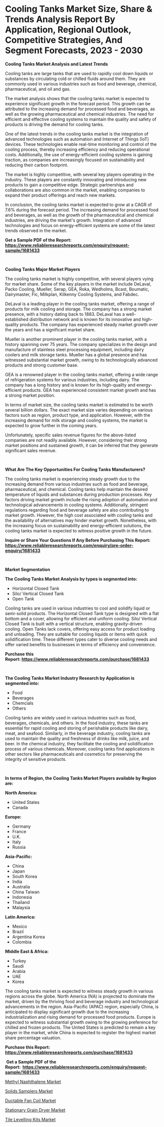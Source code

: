 <p><h1>Cooling Tanks Market Size, Share & Trends Analysis Report By Application, Regional Outlook, Competitive Strategies, And Segment Forecasts, 2023 - 2030</h1></p><p><strong>Cooling Tanks Market Analysis and Latest Trends</strong></p>
<p><p>Cooling tanks are large tanks that are used to rapidly cool down liquids or substances by circulating cold or chilled fluids around them. They are commonly used in various industries such as food and beverage, chemical, pharmaceutical, and oil and gas.</p><p>The market analysis shows that the cooling tanks market is expected to experience significant growth in the forecast period. This growth can be attributed to the increasing demand for processed food and beverages, as well as the growing pharmaceutical and chemical industries. The need for efficient and effective cooling systems to maintain the quality and safety of products is driving the demand for cooling tanks.</p><p>One of the latest trends in the cooling tanks market is the integration of advanced technologies such as automation and Internet of Things (IoT) devices. These technologies enable real-time monitoring and control of the cooling process, thereby increasing efficiency and reducing operational costs. Additionally, the use of energy-efficient cooling systems is gaining traction, as companies are increasingly focused on sustainability and reducing their carbon footprint.</p><p>The market is highly competitive, with several key players operating in the industry. These players are constantly innovating and introducing new products to gain a competitive edge. Strategic partnerships and collaborations are also common in the market, enabling companies to expand their product offerings and reach new markets.</p><p>In conclusion, the cooling tanks market is expected to grow at a CAGR of 7.6% during the forecast period. The increasing demand for processed food and beverages, as well as the growth of the pharmaceutical and chemical industries, are driving the market's growth. Integration of advanced technologies and focus on energy-efficient systems are some of the latest trends observed in the market.</p></p>
<p><strong>Get a Sample PDF of the Report:&nbsp; <a href="https://www.reliableresearchreports.com/enquiry/request-sample/1681433">https://www.reliableresearchreports.com/enquiry/request-sample/1681433</a></strong></p>
<p>&nbsp;</p>
<p><strong>Cooling Tanks Major Market Players</strong></p>
<p><p>The cooling tanks market is highly competitive, with several players vying for market share. Some of the key players in the market include DeLaval, Packo Cooling, Mueller, Serap, GEA, Roka, Wedholms, Bcast, Boumatic, Dairymaster, Fic, Milkplan, Kilkenny Cooling Systems, and Fabdec.</p><p>DeLaval is a leading player in the cooling tanks market, offering a range of products for milk cooling and storage. The company has a strong market presence, with a history dating back to 1883. DeLaval has a well-established distribution network and is known for its innovative and high-quality products. The company has experienced steady market growth over the years and has a significant market share.</p><p>Mueller is another prominent player in the cooling tanks market, with a history spanning over 75 years. The company specializes in the design and manufacture of stainless steel processing equipment, including dairy coolers and milk storage tanks. Mueller has a global presence and has witnessed substantial market growth, owing to its technologically advanced products and strong customer base.</p><p>GEA is a renowned player in the cooling tanks market, offering a wide range of refrigeration systems for various industries, including dairy. The company has a long history and is known for its high-quality and energy-efficient products. GEA has experienced consistent market growth and has a strong market position.</p><p>In terms of market size, the cooling tanks market is estimated to be worth several billion dollars. The exact market size varies depending on various factors such as region, product type, and application. However, with the increasing demand for milk storage and cooling systems, the market is expected to grow further in the coming years.</p><p>Unfortunately, specific sales revenue figures for the above-listed companies are not readily available. However, considering their strong market positions and sustained growth, it can be inferred that they generate significant sales revenue.</p></p>
<p>&nbsp;</p>
<p><strong>What Are The Key Opportunities For Cooling Tanks Manufacturers?</strong></p>
<p><p>The cooling tanks market is experiencing steady growth due to the increasing demand from various industries such as food and beverage, pharmaceutical, and chemical. Cooling tanks help maintain the desired temperature of liquids and substances during production processes. Key factors driving market growth include the rising adoption of automation and technological advancements in cooling systems. Additionally, stringent regulations regarding food and beverage safety are also contributing to market growth. However, the high cost associated with cooling tanks and the availability of alternatives may hinder market growth. Nonetheless, with the increasing focus on sustainability and energy-efficient solutions, the cooling tanks market is expected to witness positive growth in the future.</p></p>
<p><strong>Inquire or Share Your Questions If Any Before Purchasing This Report: <a href="https://www.reliableresearchreports.com/enquiry/pre-order-enquiry/1681433">https://www.reliableresearchreports.com/enquiry/pre-order-enquiry/1681433</a></strong></p>
<p>&nbsp;</p>
<p><strong>Market Segmentation</strong></p>
<p><strong>The Cooling Tanks Market Analysis by types is segmented into:</strong></p>
<p><ul><li>Horizontal Closed Tank</li><li>Silo/ Vertical Closed Tank</li><li>Open Tank</li></ul></p>
<p><p>Cooling tanks are used in various industries to cool and solidify liquid or semi-solid products. The Horizontal Closed Tank type is designed with a flat bottom and a cover, allowing for efficient and uniform cooling. Silo/ Vertical Closed Tank is built with a vertical structure, enabling gravity-driven cooling. Open Tanks lack covers, offering easy access for product loading and unloading. They are suitable for cooling liquids or items with quick solidification time. These different types cater to diverse cooling needs and offer varied benefits to businesses in terms of efficiency and convenience.</p></p>
<p><strong>Purchase this Report:&nbsp;<a href="https://www.reliableresearchreports.com/purchase/1681433">https://www.reliableresearchreports.com/purchase/1681433</a></strong></p>
<p>&nbsp;</p>
<p><strong>The Cooling Tanks Market Industry Research by Application is segmented into:</strong></p>
<p><ul><li>Food</li><li>Beverages</li><li>Chemcials</li><li>Others</li></ul></p>
<p><p>Cooling tanks are widely used in various industries such as food, beverages, chemicals, and others. In the food industry, these tanks are essential for rapid cooling and storing of perishable products like dairy, meat, and seafood. Similarly, in the beverage industry, cooling tanks are used to maintain the quality and freshness of drinks like milk, juice, and beer. In the chemical industry, they facilitate the cooling and solidification process of various chemicals. Moreover, cooling tanks find applications in other sectors like pharmaceuticals and cosmetics for preserving the integrity of sensitive products.</p></p>
<p>&nbsp;</p>
<p><strong>In terms of Region, the Cooling Tanks Market Players available by Region are:</strong></p>
<p>
    <p> <strong> North America: </strong>
        <ul>
            <li>United States</li>
            <li>Canada</li>
        </ul>
        </p> 
    <p> <strong> Europe: </strong>
        <ul>
            <li>Germany</li>
            <li>France</li>
            <li>U.K.</li>
            <li>Italy</li>
            <li>Russia</li>
        </ul>
        </p> 
    <p> <strong> Asia-Pacific: </strong>
        <ul>
            <li>China</li>
            <li>Japan</li>
            <li>South Korea</li>
            <li>India</li>
            <li>Australia</li>
            <li>China Taiwan</li>
            <li>Indonesia</li>
            <li>Thailand</li>
            <li>Malaysia</li>
        </ul>
        </p> 
    <p> <strong> Latin America: </strong>
        <ul>
            <li>Mexico</li>
            <li>Brazil</li>
            <li>Argentina Korea</li>
            <li>Colombia</li>
        </ul>
        </p> 
    <p> <strong> Middle East & Africa: </strong>
        <ul>
            <li>Turkey</li>
            <li>Saudi</li>
            <li>Arabia</li>
            <li>UAE</li>
            <li>Korea</li>
        </ul>
    </p>
    </p>
<p><p>The cooling tanks market is expected to witness steady growth in various regions across the globe. North America (NA) is projected to dominate the market, driven by the thriving food and beverage industry and technological advancements in the region. Asia-Pacific (APAC) region, especially China, is anticipated to display significant growth due to the increasing industrialization and rising demand for processed food products. Europe is expected to witness substantial growth owing to the growing preference for chilled and frozen products. The United States is predicted to remain a key player in the market, while China is expected to register the highest market share percentage valuation.</p></p>
<p><strong>Purchase this Report: <a href="https://www.reliableresearchreports.com/purchase/1681433">https://www.reliableresearchreports.com/purchase/1681433</a></strong></p>
<p>&nbsp;<strong>Get a Sample PDF of the Report:&nbsp;&nbsp;<a href="https://www.reliableresearchreports.com/enquiry/request-sample/1681433">https://www.reliableresearchreports.com/enquiry/request-sample/1681433</a></strong></p>
<p><strong></strong></p>
<p><p><a href="https://medium.com/@jackytorphy/methyl-naphthalene-market-size-growth-forecast-2023-2030-bef151727d03">Methyl Naphthalene Market</a></p><p><a href="https://www.linkedin.com/pulse/solids-samplers-market-size-2023-2030-global-industrial-e3e4e/">Solids Samplers Market</a></p><p><a href="https://www.linkedin.com/pulse/ductable-fan-coil-market-research-report-unlocks-analysis-k2aqe/">Ductable Fan Coil Market</a></p><p><a href="https://www.linkedin.com/pulse/stationary-grain-dryer-market-insights-players-forecast-dtyle/">Stationary Grain Dryer Market</a></p><p><a href="https://medium.com/@loyceharber/tile-levelling-kits-market-size-growth-forecast-2023-2030-a1dd3e034c8a">Tile Levelling Kits Market</a></p></p>